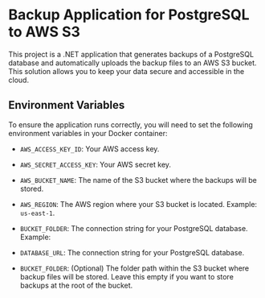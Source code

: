 # Backup Application for PostgreSQL to AWS S3

This project is a .NET application that generates backups of a PostgreSQL database and automatically uploads the backup files to an AWS S3 bucket. This solution allows you to keep your data secure and accessible in the cloud.

## Environment Variables

To ensure the application runs correctly, you will need to set the following environment variables in your Docker container:

- `AWS_ACCESS_KEY_ID`: Your AWS access key.

- `AWS_SECRET_ACCESS_KEY`: Your AWS secret key.

- `AWS_BUCKET_NAME`: The name of the S3 bucket where the backups will be stored.

- `AWS_REGION`: The AWS region where your S3 bucket is located. Example: `us-east-1`.

- `BUCKET_FOLDER`: The connection string for your PostgreSQL database. Example:

- `DATABASE_URL`: The connection string for your PostgreSQL database.

- `BUCKET_FOLDER`: (Optional) The folder path within the S3 bucket where backup files will be stored. Leave this empty if you want to store backups at the root of the bucket.